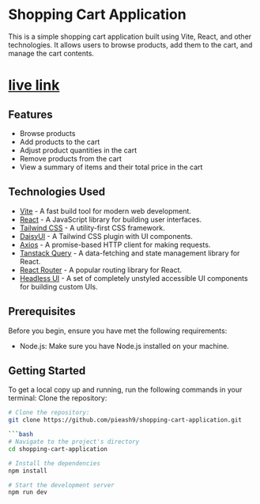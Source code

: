 # Shopping Cart Application

This is a simple shopping cart application built using Vite, React, and other technologies. It allows users to browse products, add them to the cart, and manage the cart contents.

# [live link](https://shop-crafter.netlify.app/)
## Features

- Browse products
- Add products to the cart
- Adjust product quantities in the cart
- Remove products from the cart
- View a summary of items and their total price in the cart

## Technologies Used

- [Vite](https://vitejs.dev/) - A fast build tool for modern web development.
- [React](https://reactjs.org/) - A JavaScript library for building user interfaces.
- [Tailwind CSS](https://tailwindcss.com/) - A utility-first CSS framework.
- [DaisyUI](https://daisyui.com/) - A Tailwind CSS plugin with UI components.
- [Axios](https://axios-http.com/) - A promise-based HTTP client for making requests.
- [Tanstack Query](https://react-query.tanstack.com/) - A data-fetching and state management library for React.
- [React Router](https://reactrouter.com/) - A popular routing library for React.
- [Headless UI](https://headlessui.dev/) - A set of completely unstyled accessible UI components for building custom UIs.

## Prerequisites

Before you begin, ensure you have met the following requirements:

- Node.js: Make sure you have Node.js installed on your machine.

## Getting Started

To get a local copy up and running, run the following commands in your terminal:
Clone the repository:

````bash
# Clone the repository:
git clone https://github.com/pieash9/shopping-cart-application.git

```bash
# Navigate to the project's directory
cd shopping-cart-application

# Install the dependencies
npm install

# Start the development server
npm run dev
````
